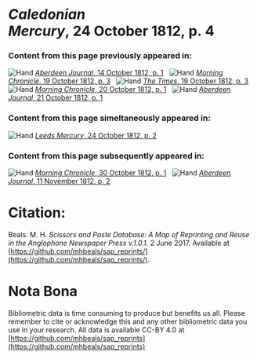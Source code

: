 # *Caledonian Mercury*, 24 October 1812, p. 4  
  
### Content from this page previously appeared in:  
![Hand](http://scissorsandpaste.net/wp-content/uploads/2017/06/smallhandpointer.png) [*Aberdeen Journal*, 14 October 1812, p. 1](https://mhbeals.github.io/sap_html/Aberdeen-Journal/Aberdeen-Journal-14-October-1812-p-1)  
![Hand](http://scissorsandpaste.net/wp-content/uploads/2017/06/smallhandpointer.png) [*Morning Chronicle*, 19 October 1812, p. 3](https://mhbeals.github.io/sap_html/Morning-Chronicle/Morning-Chronicle-19-October-1812-p-3)  
![Hand](http://scissorsandpaste.net/wp-content/uploads/2017/06/smallhandpointer.png) [*The Times*, 19 October 1812, p. 3](https://mhbeals.github.io/sap_html/The-Times/The-Times-19-October-1812-p-3)  
![Hand](http://scissorsandpaste.net/wp-content/uploads/2017/06/smallhandpointer.png) [*Morning Chronicle*, 20 October 1812, p. 1](https://mhbeals.github.io/sap_html/Morning-Chronicle/Morning-Chronicle-20-October-1812-p-1)  
![Hand](http://scissorsandpaste.net/wp-content/uploads/2017/06/smallhandpointer.png) [*Aberdeen Journal*, 21 October 1812, p. 1](https://mhbeals.github.io/sap_html/Aberdeen-Journal/Aberdeen-Journal-21-October-1812-p-1)  
  
### Content from this page simeltaneously appeared in:  
![Hand](http://scissorsandpaste.net/wp-content/uploads/2017/06/smallhandpointer.png) [*Leeds Mercury*, 24 October 1812, p. 2](https://mhbeals.github.io/sap_html/Leeds-Mercury/Leeds-Mercury-24-October-1812-p-2)  
  
### Content from this page subsequently appeared in:  
![Hand](http://scissorsandpaste.net/wp-content/uploads/2017/06/smallhandpointer.png) [*Morning Chronicle*, 30 October 1812, p. 1](https://mhbeals.github.io/sap_html/Morning-Chronicle/Morning-Chronicle-30-October-1812-p-1)  
![Hand](http://scissorsandpaste.net/wp-content/uploads/2017/06/smallhandpointer.png) [*Aberdeen Journal*, 11 November 1812, p. 2](https://mhbeals.github.io/sap_html/Aberdeen-Journal/Aberdeen-Journal-11-November-1812-p-2)  


# Citation: 

Beals. M. H. *Scissors and Paste Database: A Map of Reprinting and Reuse in the Anglophone Newspaper Press v.1.0.1.* 2 June 2017. Available at [https://github.com/mhbeals/sap_reprints/](https://github.com/mhbeals/sap_reprints/). 

# Nota Bona

Bibliometric data is time consuming to produce but benefits us all. Please remember to cite or acknowledge this and any other bibliometric data you use in your research. All data is available CC-BY 4.0 at [https://github.com/mhbeals/sap_reprints](https://github.com/mhbeals/sap_reprints)
